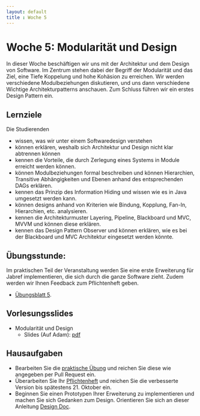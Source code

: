 ```yaml
---
layout: default
title : Woche 5
---
```


# Woche 5: Modularität und Design 

In dieser Woche beschäftigen wir uns mit der Architektur und dem Design von Software. 
Im Zentrum stehen dabei der Begriff der Modularität und das Ziel, eine Tiefe Koppelung und hohe Kohäsion zu erreichen. Wir werden verschiedene Modulbeziehungen diskutieren, und uns dann verschiedene Wichtige Architekturpatterns anschauen. Zum Schluss führen wir ein erstes Design Pattern ein. 

## Lernziele 

Die Studierenden

- wissen, was wir unter einem Softwaredesign verstehen 
- können erklären, weshalb sich Architektur und Design nicht klar abtrennen können
- kennen die Vorteile, die durch Zerlegung eines Systems in Module erreicht werden können.
- können Modulbeziehungen formal beschreiben und können Hierarchien, Transitive Abhängigkeiten und Ebenen anhand des entsprechenden DAGs erklären.
- kennen das Prinzip des Information Hiding und wissen wie es in Java umgesetzt werden kann. 
- können designs anhand von Kriterien wie Bindung, Kopplung, Fan-In, Hierarchien, etc. analysieren.
- kennen die Architekturmuster Layering, Pipeline, Blackboard und MVC, MVVM und können diese erklären.	
- kennen das Design Pattern Observer und können erklären, wie es bei der Blackboard und MVC Architektur eingesetzt werden könnte. 


## Übungsstunde:

 Im praktischen Teil der Veranstaltung werden Sie eine erste Erweiterung für Jabref implementieren, 
 die sich durch die ganze Software zieht. Zudem werden wir Ihnen Feedback zum Pflichtenheft geben.

* [Übungsblatt 5](../exercises/jabref-extension). 



## Vorlesungsslides

* Modularität und Design
    * Slides (Auf Adam): [pdf](https://adam.unibas.ch/goto_adam_file_1903037_download.html) <!--auf adam noch nicht gefunden -->


## Hausaufgaben

* Bearbeiten Sie die [praktische Übung](../exercises/jabref-extension) und reichen Sie diese wie angegeben per Pull Request ein. 
* Überarbeiten Sie Ihr [Pflichtenheft](../project/requirements) und reichen Sie die verbesserte Version bis spätestens 21. Oktober ein.
* Beginnen Sie einen Prototypen Ihrer Erweiterung zu implementieren und machen Sie sich Gedanken zum Design. Orientieren Sie sich an dieser Anleitung [Design Doc](../project/technical-doc).